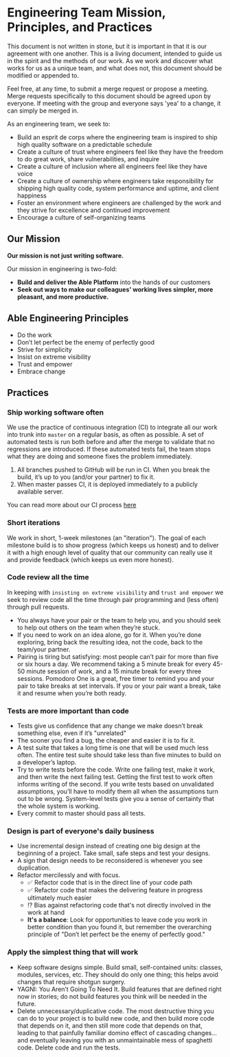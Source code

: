 # Engineering Team Mission, Principles, and Practices

This document is not written in stone, but it is important in that it is our
agreement with one another. This is a living document, intended to guide us in
the spirit and the methods of our work. As we work and discover what works for
us as a unique team, and what does not, this document should be modified or
appended to.  

Feel free, at any time, to submit a merge request or propose a meeting. Merge
requests specifically to this document should be agreed upon by everyone. If
meeting with the group and everyone says 'yea' to a change, it can simply be merged in.

As an engineering team, we seek to:

- Build an esprit de corps where the engineering team is inspired to ship high quality software on a predictable schedule
- Create a culture of trust where engineers feel like they have the freedom to do great work, share vulnerabilities, and inquire
- Create a culture of inclusion where all engineers feel like they have voice
- Create a culture of ownership where engineers take responsibility for shipping high quality code, system performance and uptime, and client happiness
- Foster an environment where engineers are challenged by the work and they strive for excellence and continued improvement
- Encourage a culture of self-organizing teams

## Our Mission
__Our mission is not just writing software.__

Our mission in engineering is two-fold:

* **Build and deliver the Able Platform** into the hands of our customers
* **Seek out ways to make our colleagues' working lives simpler, more pleasant, and more productive.**

## Able Engineering Principles
- Do the work
- Don’t let perfect be the enemy of perfectly good
- Strive for simplicity
- Insist on extreme visibility
- Trust and empower
- Embrace change

## Practices
### Ship working software often

We use the practice of continuous integration (CI) to integrate all our work into trunk into `master` on a regular basis, as often as possible. A set of automated tests is run both before and after the merge to validate that no regressions are introduced. If these automated tests fail, the team stops what they are doing and someone fixes the problem immediately.

1. All branches pushed to GitHub will be run in CI. When you break the build, it’s up to you (and/or your partner) to fix it.
2. When master passes CI, it is deployed immediately to a publicly available server.

You can read more about our CI process [here](https://docs.google.com/document/d/1m-u-6LRPjPisBuESP0rkIxJrNiMObovvsRbszwsdNLc/edit)

### Short iterations
We work in short, 1-week milestones (an "iteration"). The goal of each milestone build is to show progress (which keeps us honest) and to deliver it with a high enough level of quality that our community can really use it and provide feedback (which keeps us even more honest).

### Code review all the time
In keeping with `insisting on extreme visibility` and `trust and empower` we seek to review code all the time through pair programming and (less often) through pull requests.
- You always have your pair or the team to help you, and you should seek to help out others on the team when they’re stuck.
- If you need to work on an idea alone, go for it. When you’re done exploring, bring back the resulting idea, not the code, back to the team/your partner.
- Pairing is tiring but satisfying: most people can’t pair for more than five or six hours a day. We recommend taking a 5 minute break for every 45-50 minute session of work, and a 15 minute break for every three sessions. Pomodoro One is a great, free timer to remind you and your pair to take breaks at set intervals. If you or your pair want a break, take it and resume when you’re both ready.

### Tests are more important than code
- Tests give us confidence that any change we make doesn’t break something else, even if it’s "unrelated"
- The sooner you find a bug, the cheaper and easier it is to fix it.
- A test suite that takes a long time is one that will be used much less often. The entire test suite should take less than five minutes to build on a developer’s laptop.
- Try to write tests before the code. Write one failing test, make it work, and then write the next failing test. Getting the first test to work often informs writing of the second. If you write tests based on unvalidated assumptions, you’ll have to modify them all when the assumptions turn out to be wrong. System-level tests give you a sense of certainty that the whole system is working.
- Every commit to master should pass all tests.

### Design is part of everyone's daily business
- Use incremental design instead of creating one big design at the beginning of a project. Take small, safe steps and test your designs.
- A sign that design needs to be reconsidered is whenever you see duplication.
- Refactor mercilessly and with focus.
  - :white_check_mark: Refactor code that is in the direct line of your code path
  - :white_check_mark: Refactor code that makes the delivering feature in progress ultimately much easier
  - :interrobang: Bias against refactoring code that's not directly involved in the work at hand
  - **It's a balance**: Look for opportunities to leave code you work in better condition than you found it, but remember the overarching principle of "Don’t let perfect be the enemy of perfectly good."

### Apply the simplest thing that will work
- Keep software designs simple. Build small, self-contained units: classes, modules, services, etc. They should do only one thing; this helps avoid changes that require shotgun surgery.
- YAGNI: You Aren’t Going To Need It. Build features that are defined right now in stories; do not build features you think will be needed in the future.
- Delete unnecessary/duplicative code. The most destructive thing you can do to your project is to build new code, and then build more code that depends on it, and then still more code that depends on that, leading to that painfully familiar domino effect of cascading changes... and eventually leaving you with an unmaintainable mess of spaghetti code. Delete code and run the tests.
